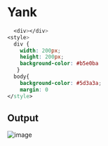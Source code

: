 # Yank

```css
  <div></div>
<style>
  div {
    width: 200px;
    height: 200px;
    background-color: #b5e0ba
   }
  body{
    background-color: #5d3a3a;
    margin: 0
</style>
  ```
  
  
## Output

![image](https://user-images.githubusercontent.com/26904087/120143258-688eae80-c1fd-11eb-9d6e-f92433547db8.png)

